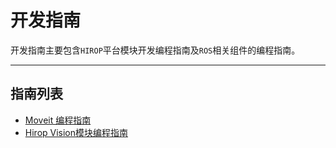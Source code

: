 # 开发指南

开发指南主要包含`HIROP`平台模块开发编程指南及`ROS`相关组件的编程指南。

------------------
## 指南列表

* [Moveit 编程指南]()
* [Hirop Vision模块编程指南]()

